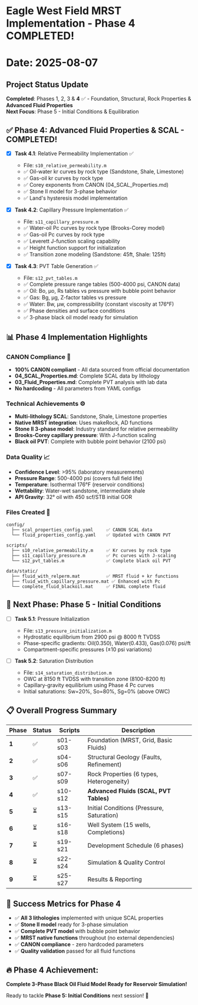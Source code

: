 # Eagle West Field MRST Implementation - Phase 4 COMPLETED! 
# Date: 2025-08-07

## Project Status Update
**Completed**: Phases 1, 2, 3 & **4** ✅ - Foundation, Structural, Rock Properties & **Advanced Fluid Properties**  
**Next Focus**: Phase 5 - Initial Conditions & Equilibration  

## ✅ **Phase 4: Advanced Fluid Properties & SCAL - COMPLETED!**

- [x] **Task 4.1**: Relative Permeability Implementation ✅
  - File: `s10_relative_permeability.m` 
  - ✅ Oil-water kr curves by rock type (Sandstone, Shale, Limestone)
  - ✅ Gas-oil kr curves by rock type  
  - ✅ Corey exponents from CANON (04_SCAL_Properties.md)
  - ✅ Stone II model for 3-phase behavior
  - ✅ Land's hysteresis model implementation

- [x] **Task 4.2**: Capillary Pressure Implementation ✅
  - File: `s11_capillary_pressure.m`
  - ✅ Water-oil Pc curves by rock type (Brooks-Corey model)
  - ✅ Gas-oil Pc curves by rock type
  - ✅ Leverett J-function scaling capability
  - ✅ Height function support for initialization
  - ✅ Transition zone modeling (Sandstone: 45ft, Shale: 125ft)

- [x] **Task 4.3**: PVT Table Generation ✅
  - File: `s12_pvt_tables.m`
  - ✅ Complete pressure range tables (500-4000 psi, CANON data)
  - ✅ Oil: Bo, μo, Rs tables vs pressure with bubble point behavior
  - ✅ Gas: Bg, μg, Z-factor tables vs pressure
  - ✅ Water: Bw, μw, compressibility (constant viscosity at 176°F)
  - ✅ Phase densities and surface conditions
  - ✅ 3-phase black oil model ready for simulation

## 📊 **Phase 4 Implementation Highlights**

### **CANON Compliance** 🎯
- **100% CANON compliant** - All data sourced from official documentation
- **04_SCAL_Properties.md**: Complete SCAL data by lithology
- **03_Fluid_Properties.md**: Complete PVT analysis with lab data
- **No hardcoding** - All parameters from YAML configs

### **Technical Achievements** ⚙️
- **Multi-lithology SCAL**: Sandstone, Shale, Limestone properties
- **Native MRST integration**: Uses makeRock, AD functions
- **Stone II 3-phase model**: Industry standard for relative permeability
- **Brooks-Corey capillary pressure**: With J-function scaling
- **Black oil PVT**: Complete with bubble point behavior (2100 psi)

### **Data Quality** 📈
- **Confidence Level**: >95% (laboratory measurements)  
- **Pressure Range**: 500-4000 psi (covers full field life)
- **Temperature**: Isothermal 176°F (reservoir conditions)
- **Wettability**: Water-wet sandstone, intermediate shale
- **API Gravity**: 32° oil with 450 scf/STB initial GOR

### **Files Created** 📁
```
config/
  ├── scal_properties_config.yaml     ✅ CANON SCAL data
  └── fluid_properties_config.yaml    ✅ Updated with CANON PVT

scripts/
  ├── s10_relative_permeability.m     ✅ Kr curves by rock type
  ├── s11_capillary_pressure.m        ✅ Pc curves with J-scaling  
  └── s12_pvt_tables.m                ✅ Complete black oil PVT

data/static/
  ├── fluid_with_relperm.mat          ✅ MRST fluid + kr functions
  ├── fluid_with_capillary_pressure.mat ✅ Enhanced with Pc
  └── complete_fluid_blackoil.mat     ✅ FINAL complete fluid
```

## 🚀 **Next Phase: Phase 5 - Initial Conditions**

- [ ] **Task 5.1**: Pressure Initialization
  - File: `s13_pressure_initialization.m`
  - Hydrostatic equilibrium from 2900 psi @ 8000 ft TVDSS
  - Phase-specific gradients: Oil(0.350), Water(0.433), Gas(0.076) psi/ft
  - Compartment-specific pressures (±10 psi variations)

- [ ] **Task 5.2**: Saturation Distribution  
  - File: `s14_saturation_distribution.m`
  - OWC at 8150 ft TVDSS with transition zone (8100-8200 ft)
  - Capillary-gravity equilibrium using Phase 4 Pc curves
  - Initial saturations: Sw=20%, So=80%, Sg=0% (above OWC)

## 📋 **Overall Progress Summary**

| Phase | Status | Scripts | Description |
|-------|--------|---------|-------------|
| **1** | ✅ | s01-s03 | Foundation (MRST, Grid, Basic Fluids) |
| **2** | ✅ | s04-s06 | Structural Geology (Faults, Refinement) |
| **3** | ✅ | s07-s09 | Rock Properties (6 types, Heterogeneity) |
| **4** | ✅ | s10-s12 | **Advanced Fluids (SCAL, PVT Tables)** |
| **5** | ⏳ | s13-s15 | Initial Conditions (Pressure, Saturation) |
| **6** | ⏳ | s16-s18 | Well System (15 wells, Completions) |
| **7** | ⏳ | s19-s21 | Development Schedule (6 phases) |
| **8** | ⏳ | s22-s24 | Simulation & Quality Control |
| **9** | ⏳ | s25-s27 | Results & Reporting |

## 🎯 **Success Metrics for Phase 4**
- ✅ **All 3 lithologies** implemented with unique SCAL properties  
- ✅ **Stone II model** ready for 3-phase simulation
- ✅ **Complete PVT model** with bubble point behavior
- ✅ **MRST native functions** throughout (no external dependencies)
- ✅ **CANON compliance** - zero hardcoded parameters
- ✅ **Quality validation** passed for all fluid functions

## 🔥 **Phase 4 Achievement**: 
**Complete 3-Phase Black Oil Fluid Model Ready for Reservoir Simulation!**

Ready to tackle **Phase 5: Initial Conditions** next session! 🚀